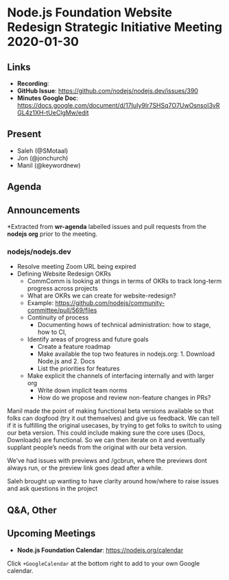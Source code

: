 # Node.js Foundation Website Redesign Strategic Initiative Meeting 2020-01-30

## Links

* **Recording**:
* **GitHub Issue**: <https://github.com/nodejs/nodejs.dev/issues/390>
* **Minutes Google Doc**: <https://docs.google.com/document/d/17IuIy9Ir7SHSq7O7UwOsnsoI3vRGL4z1XH-tUeClgMw/edit>

## Present

* Saleh (@SMotaal)
* Jon (@jonchurch)
* Manil (@keywordnew)

## Agenda

## Announcements

\*Extracted from **wr-agenda** labelled issues and pull requests from the **nodejs org** prior to the meeting.

### nodejs/nodejs.dev

* Resolve meeting Zoom URL being expired
* Defining Website Redesign OKRs
  * CommComm is looking at things in terms of OKRs to track long-term progress across projects
  * What are OKRs we can create for website-redesign?
  * Example: <https://github.com/nodejs/community-committee/pull/569/files>
  * Continuity of process
    * Documenting hows of technical administration: how to stage, how to CI,
  * Identify areas of progress and future goals
    * Create a feature roadmap
    * Make available the top two features in nodejs.org: 1. Download Node.js and 2. Docs
    * List the priorities for features
  * Make explicit the channels of interfacing internally and with larger org
    * Write down implicit team norms
    * How do we propose and review non-feature changes in PRs?

Manil made the point of making functional beta versions available so that folks can dogfood (try it out themselves) and give us feedback. We can tell if it is fulfilling the original usecases, by trying to get folks to switch to using our beta version. This could include making sure the core uses (Docs, Downloads) are functional. So we can then iterate on it and eventually supplant people’s needs from the original with our beta version.

We’ve had issues with previews and /gcbrun, where the previews dont always run, or the preview link goes dead after a while.

Saleh brought up wanting to have clarity around how/where to raise issues and ask questions in the project

## Q\&A, Other

## Upcoming Meetings

* **Node.js Foundation Calendar**: <https://nodejs.org/calendar>

Click `+GoogleCalendar` at the bottom right to add to your own Google calendar.

